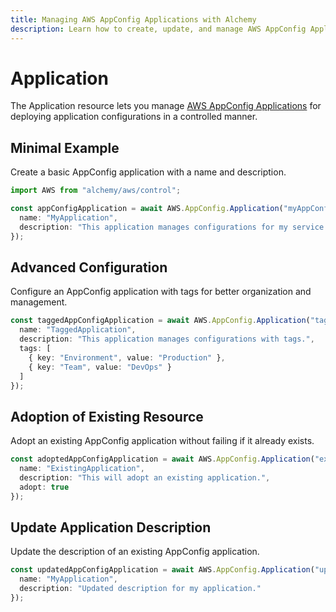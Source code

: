 ```yaml
---
title: Managing AWS AppConfig Applications with Alchemy
description: Learn how to create, update, and manage AWS AppConfig Applications using Alchemy Cloud Control.
---
```


# Application

The Application resource lets you manage [AWS AppConfig Applications](https://docs.aws.amazon.com/appconfig/latest/userguide/) for deploying application configurations in a controlled manner.

## Minimal Example

Create a basic AppConfig application with a name and description.

```ts
import AWS from "alchemy/aws/control";

const appConfigApplication = await AWS.AppConfig.Application("myAppConfigApp", {
  name: "MyApplication",
  description: "This application manages configurations for my service."
});
```

## Advanced Configuration

Configure an AppConfig application with tags for better organization and management.

```ts
const taggedAppConfigApplication = await AWS.AppConfig.Application("taggedAppConfigApp", {
  name: "TaggedApplication",
  description: "This application manages configurations with tags.",
  tags: [
    { key: "Environment", value: "Production" },
    { key: "Team", value: "DevOps" }
  ]
});
```

## Adoption of Existing Resource

Adopt an existing AppConfig application without failing if it already exists.

```ts
const adoptedAppConfigApplication = await AWS.AppConfig.Application("existingAppConfigApp", {
  name: "ExistingApplication",
  description: "This will adopt an existing application.",
  adopt: true
});
```

## Update Application Description

Update the description of an existing AppConfig application.

```ts
const updatedAppConfigApplication = await AWS.AppConfig.Application("updateAppConfigApp", {
  name: "MyApplication",
  description: "Updated description for my application."
});
```